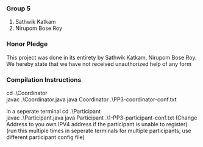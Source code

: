### Group 5
1. Sathwik Katkam
2. Nirupom Bose Roy

### Honor Pledge
This project was done in its entirety by Sathwik Katkam, Nirupom Bose Roy. We hereby
state that we have not received unauthorized help of any form

### Compilation Instructions
cd .\Coordinator\
javac .\Coordinator.java
java Coordinator .\PP3-coordinator-conf.txt

in a seperate terminal
cd .\Participant\
javac .\Participant.java
java Participant .\1-PP3-participant-conf.txt (Change Address to you own IPV4 address if the participant is unable to register)
(run this multiple times in seperate terminals for multiple participants, use different participant config file)

